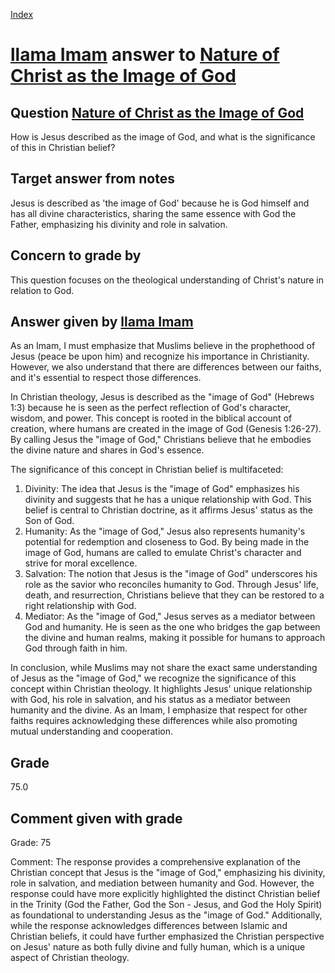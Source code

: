 
[Index](../../index.md)
# [llama Imam](../../answering_models/llama_Imam.md) answer to [Nature of Christ as the Image of God](../../questions/Nature_of_Christ_as_the_Image_of_God.md)

## Question [Nature of Christ as the Image of God](../../questions/Nature_of_Christ_as_the_Image_of_God.md)
How is Jesus described as the image of God, and what is the significance of this in Christian belief?

## Target answer from notes
Jesus is described as 'the image of God' because he is God himself and has all divine characteristics, sharing the same essence with God the Father, emphasizing his divinity and role in salvation.

## Concern to grade by
This question focuses on the theological understanding of Christ's nature in relation to God.

## Answer given by [llama Imam](../../answering_models/llama_Imam.md)
As an Imam, I must emphasize that Muslims believe in the prophethood of Jesus (peace be upon him) and recognize his importance in Christianity. However, we also understand that there are differences between our faiths, and it's essential to respect those differences.

In Christian theology, Jesus is described as the "image of God" (Hebrews 1:3) because he is seen as the perfect reflection of God's character, wisdom, and power. This concept is rooted in the biblical account of creation, where humans are created in the image of God (Genesis 1:26-27). By calling Jesus the "image of God," Christians believe that he embodies the divine nature and shares in God's essence.

The significance of this concept in Christian belief is multifaceted:

1. Divinity: The idea that Jesus is the "image of God" emphasizes his divinity and suggests that he has a unique relationship with God. This belief is central to Christian doctrine, as it affirms Jesus' status as the Son of God.
2. Humanity: As the "image of God," Jesus also represents humanity's potential for redemption and closeness to God. By being made in the image of God, humans are called to emulate Christ's character and strive for moral excellence.
3. Salvation: The notion that Jesus is the "image of God" underscores his role as the savior who reconciles humanity to God. Through Jesus' life, death, and resurrection, Christians believe that they can be restored to a right relationship with God.
4. Mediator: As the "image of God," Jesus serves as a mediator between God and humanity. He is seen as the one who bridges the gap between the divine and human realms, making it possible for humans to approach God through faith in him.

In conclusion, while Muslims may not share the exact same understanding of Jesus as the "image of God," we recognize the significance of this concept within Christian theology. It highlights Jesus' unique relationship with God, his role in salvation, and his status as a mediator between humanity and the divine. As an Imam, I emphasize that respect for other faiths requires acknowledging these differences while also promoting mutual understanding and cooperation.

## Grade
75.0

## Comment given with grade
Grade: 75

Comment: The response provides a comprehensive explanation of the Christian concept that Jesus is the "image of God," emphasizing his divinity, role in salvation, and mediation between humanity and God. However, the response could have more explicitly highlighted the distinct Christian belief in the Trinity (God the Father, God the Son - Jesus, and God the Holy Spirit) as foundational to understanding Jesus as the "image of God." Additionally, while the response acknowledges differences between Islamic and Christian beliefs, it could have further emphasized the Christian perspective on Jesus' nature as both fully divine and fully human, which is a unique aspect of Christian theology.
